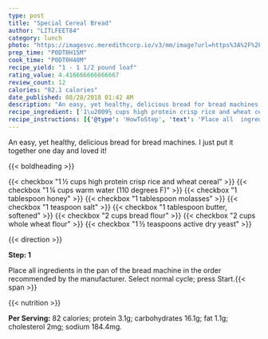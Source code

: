```yaml
---
type: post
title: "Special Cereal Bread"
author: "LITLFEET84"
category: lunch
photo: "https://imagesvc.meredithcorp.io/v3/mm/image?url=https%3A%2F%2Fimages.media-allrecipes.com%2Fuserphotos%2F711642.jpg"
prep_time: "P0DT0H15M"
cook_time: "P0DT0H40M"
recipe_yield: "1 - 1 1/2 pound loaf"
rating_value: 4.416666666666667
review_count: 12
calories: "82.1 calories"
date_published: 08/28/2018 01:42 AM
description: "An easy, yet healthy, delicious bread for bread machines. I just put it together one day and loved it!"
recipe_ingredient: ['1\u2009½ cups high protein crisp rice and wheat cereal', '1\u2009¼ cups warm water (110 degrees F)', '1 tablespoon honey', '1 tablespoon molasses', '1 teaspoon salt', '1 tablespoon butter, softened', '2 cups bread flour', '2 cups whole wheat flour', '1\u2009½ teaspoons active dry yeast']
recipe_instructions: [{'@type': 'HowToStep', 'text': 'Place all  ingredients in the pan of the bread machine in the order recommended by the manufacturer. Select normal cycle; press Start.\n'}]
---
```


An easy, yet healthy, delicious bread for bread machines. I just put it together one day and loved it! 

{{< boldheading >}}

{{< checkbox "1 ½ cups high protein crisp rice and wheat cereal" >}}
{{< checkbox "1 ¼ cups warm water (110 degrees F)" >}}
{{< checkbox "1 tablespoon honey" >}}
{{< checkbox "1 tablespoon molasses" >}}
{{< checkbox "1 teaspoon salt" >}}
{{< checkbox "1 tablespoon butter, softened" >}}
{{< checkbox "2 cups bread flour" >}}
{{< checkbox "2 cups whole wheat flour" >}}
{{< checkbox "1 ½ teaspoons active dry yeast" >}}


{{< direction >}}

**Step: 1**

Place all  ingredients in the pan of the bread machine in the order recommended by the manufacturer. Select normal cycle; press Start.{{< span >}}

{{< nutrition >}}

**Per Serving:** 82 calories; protein 3.1g; carbohydrates 16.1g; fat 1.1g; cholesterol 2mg; sodium 184.4mg.